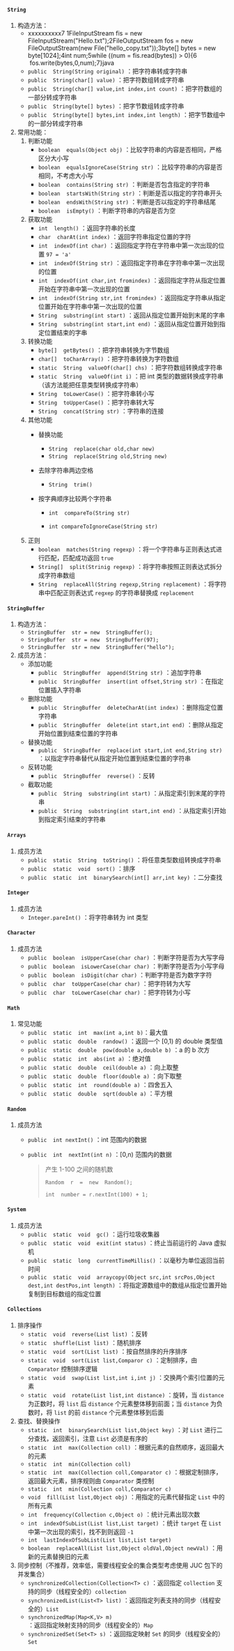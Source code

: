 #### `String`

1. 构造方法：
   - xxxxxxxxxx7 1FileInputStream fis = new FileInputStream("Hello.txt");2FileOutputStream fos = new FileOutputStream(new File("hello_copy.txt"));3byte[] bytes = new byte[1024];4int num;5while ((num = fis.read(bytes)) > 0){6    fos.write(bytes,0,num);7}java
   - `public  String(String original)` ：把字符串转成字符串
   - `public  String(char[] value)` ：把字符数组转成字符串
   - `public  String(char[] value,int index,int count)` ：把字符数组的一部分转成字符串
   - `public  String(byte[] bytes)` ：把字节数组转成字符串
   - `public  String(byte[] bytes,int index,int length)` ：把字节数组中的一部分转成字符串
1. 常用功能：
   1. 判断功能
      - `boolean  equals(Object obj)` ：比较字符串的内容是否相同，严格区分大小写
      - `boolean  equalsIgnoreCase(String str)` ：比较字符串的内容是否相同，不考虑大小写
      - `boolean  contains(String str)` ：判断是否包含指定的字符串
      - `boolean  startsWith(String str)` ：判断是否以指定的字符串开头
      - `boolean  endsWith(String str)` ：判断是否以指定的字符串结尾
      - `boolean  isEmpty()` ：判断字符串的内容是否为空
   2. 获取功能
      - `int  length()` ：返回字符串的长度
      - `char  charAt(int index)` ：返回字符串指定位置的字符
      - `int  indexOf(int char)` ：返回指定字符在字符串中第一次出现的位置    `97 = 'a'`
      - `int  indexOf(String str)` ：返回指定字符串在字符串中第一次出现的位置
      - `int  indexOf(int char,int fromindex)` ：返回指定字符从指定位置开始在字符串中第一次出现的位置
      - `int  indexOf(String str,int fromindex)` ：返回指定字符串从指定位置开始在字符串中第一次出现的位置
      - `String  substring(int start)` ：返回从指定位置开始到末尾的字串
      - `String  substring(int start,int end)` ：返回从指定位置开始到指定位置结束的字串
   3. 转换功能
      - `byte[]  getBytes()` ：把字符串转换为字节数组
      - `char[]  toCharArray()` ：把字符串转换为字符数组
      - `static  String  valueOf(char[] chs)` ：把字符数组转换成字符串
      - `static  String  valueOf(int i)` ：把 int 类型的数据转换成字符串 （该方法能把任意类型转换成字符串）
      - `String  toLowerCase()` ：把字符串转小写
      - `String  toUpperCase()` ：把字符串转大写
      - `String  concat(String str)` ：字符串的连接
   4. 其他功能
      - 替换功能
        - `String  replace(char old,char new)` 
        - `String  replace(String old,String new)`
        
      - 去除字符串两边空格
        - `String  trim()`
        
      - 按字典顺序比较两个字符串
        - `int  compareTo(String str)`
        
        - `int compareToIgnoreCase(String str)`
   5. 正则
      - `boolean  matches(String regexp)` ：将一个字符串与正则表达式进行匹配，匹配成功返回 `true`
      - `String[]  split(Strinig regexp)` ：将字符串按照正则表达式拆分成字符串数组
      - `String  replaceAll(String regexp,String replacement)` ：将字符串中匹配正则表达式 `regxep` 的字符串替换成 `replacement` 

#### `StringBuffer`

1. 构造方法：
   - `StringBuffer  str = new  StringBuffer();`
   - `StringBuffer  str = new  StringBuffer(97);`
   - `StringBuffer  str = new  StringBuffer("hello");`
2. 成员方法：
   - 添加功能
     - `public  StringBuffer  append(String str)` ：追加字符串
     - `public  StringBuffer  insert(int offset,String str)` ：在指定位置插入字符串
   - 删除功能
     - `public  StringBuffer  deleteCharAt(int index)` ：删除指定位置字符串
     - `public  StringBuffer  delete(int start,int end)` ：删除从指定开始位置到结束位置的字符串
   - 替换功能
     - `public  StringBuffer  replace(int start,int end,String str)` ：以指定字符串替代从指定开始位置到结束位置的字符串
   - 反转功能
     - `public  StringBuffer  reverse()` ：反转
   - 截取功能
     - `public  String  substring(int start)` ：从指定索引到末尾的字符串
     - `public  String  substring(int start,int end)` ：从指定索引开始到指定索引结束的字符串

#### `Arrays`

1. 成员方法
   - `public  static  String  toString()` ：将任意类型数组转换成字符串
   - `public  static  void  sort()` ：排序
   - `public  static  int  binarySearch(int[] arr,int key)` ：二分查找

#### `Integer`

1. 成员方法
   - `Integer.pareInt()` ：将字符串转为 int 类型

#### `Character`

1. 成员方法
   - `public  boolean  isUpperCase(char char)` ：判断字符是否为大写字母
   - `public  boolean  isLowerCase(char char)` ：判断字符是否为小写字母
   - `public  boolean  isDigit(char char)` ：判断字符是否为数字字符
   - `public  char  toUpperCase(char char)` ：把字符转为大写
   - `public  char  toLowerCase(char char)` ：把字符转为小写

#### `Math`

1. 常见功能
   - `public  static  int  max(int a,int b)`：最大值
   - `public  static  double  randow()` ：返回一个 [0,1) 的 double 类型值
   - `public  static  double  pow(double a,double b)` ：a 的 b 次方
   - `public  static  int  abs(int a)` ：绝对值
   - `public  static  double  ceil(double a)` ：向上取整
   - `public  static  double  floor(double a)` ：向下取整
   - `public  static  int  round(double a)` ：四舍五入
   - `public  static  double  sqrt(double a)` ：平方根

#### `Random`

1. 成员方法
   - `public  int nextInt()` ：int 范围内的数据
   
   - `public  int  nextInt(int n)` ：[0,n) 范围内的数据
   
     > 产生 1-100 之间的随机数
     >
     > `Random  r  =  new  Random();`
     >
     > `int  number = r.nextInt(100) + 1;`

#### `System`

1. 成员方法
   - `public  static  void  gc()` ：运行垃圾收集器
   - `public  static  void  exit(int status)` ：终止当前运行的 Java 虚拟机
   - `public  static  long  currentTimeMillis()` ：以毫秒为单位返回当前时间
   - `public  static  void  arraycopy(Object src,int srcPos,Object dest,int destPos,int length)` ：将指定源数组中的数组从指定位置开始复制到目标数组的指定位置

#### `Collections`

1. 排序操作
   - `static  void  reverse(List list)` ：反转
   - `static  shuffle(List list)` ：随机排序
   - `static  void  sort(List list)` ：按自然排序的升序排序
   - `static  void  sort(List list,Comparor c)` ：定制排序，由 `Comparator` 控制排序逻辑
   - `static  void  swap(List list,int i,int j)` ：交换两个索引位置的元素
   - `static  void  rotate(List list,int distance)` ：旋转，当 `distance` 为正数时，将 `list` 后 `distance` 个元素整体移到前面；当 `distance` 为负数时，将 `list` 的前 `distance` 个元素整体移到后面
2. 查找、替换操作
   - `static  int  binarySearch(List list,Object key)` ：对 `List` 进行二分查找，返回索引，注意 `List` 必须是有序的
   - `static  int  max(Collection coll)` ：根据元素的自然顺序，返回最大的元素
   - `static  int  min(Collection coll)` 
   - `static  int  max(Collection coll,Comparator c)` ：根据定制排序，返回最大元素，排序规则由 `Comparator` 类控制
   - `static  int  min(Collection coll,Comparator c)` 
   - `void  fill(List list,Object obj)` ：用指定的元素代替指定 `List` 中的所有元素
   - `int  frequency(Collection c,Object o)` ：统计元素出现次数
   - `int  indexOfSubList(List list,List target)` ：统计 `target` 在 `List` 中第一次出现的索引，找不到则返回 `-1` 
   - `int  lastIndexOfSubList(List list,List target)` 
   - `boolean  replaceAll(List list,Object oldVal,Object newVal)` ：用新的元素替换旧的元素
3. 同步控制（不推荐，效率低，需要线程安全的集合类型考虑使用 JUC 包下的并发集合）
   - `synchronizedCollection(Collection<T> c)` ：返回指定 `collection` 支持的同步（线程安全的）`collection`
   - `synchronizedList(List<T> list)` ：返回指定列表支持的同步（线程安全的）`List`
   - `synchronizedMap(Map<K,V> m)` ：返回指定映射支持的同步（线程安全的）`Map`
   - `synchronizedSet(Set<T> s)` ：返回指定映射 `Set` 的同步（线程安全的）`Set`
